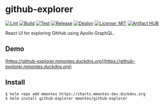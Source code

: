 # github-explorer
[![Lint](https://github.com/mmontes11/github-explorer/workflows/Lint/badge.svg)](https://github.com/mmontes11/github-explorer/actions?query=workflow%3ALint)
[![Build](https://github.com/mmontes11/github-explorer/workflows/Build/badge.svg)](https://github.com/mmontes11/github-explorer/actions?query=workflow%3ABuild)
[![Test](https://github.com/mmontes11/github-explorer/workflows/Test/badge.svg)](https://github.com/mmontes11/github-explorer/actions?query=workflow%3ATest)
[![Release](https://github.com/mmontes11/github-explorer/workflows/Release/badge.svg)](https://github.com/mmontes11/github-explorer/actions?query=workflow%3ARelease)
[![Deploy](https://github.com/mmontes11/github-explorer/workflows/Deploy/badge.svg)](https://github.com/mmontes11/github-explorer/actions?query=workflow%3ADeploy)
[![License: MIT](https://img.shields.io/badge/License-MIT-yellow.svg)](https://opensource.org/licenses/MIT)
[![Artifact HUB](https://img.shields.io/endpoint?url=https://artifacthub.io/badge/repository/mmontes)](https://artifacthub.io/packages/search?repo=mmontes)


React UI for exploring GitHub using Apollo GraphQL.

## Demo

[https://github-explorer.mmontes.duckdns.org](https://github-explorer.mmontes.duckdns.org)


## Install

```bash
$ helm repo add mmontes https://charts.mmontes-dev.duckdns.org
$ helm install github-explorer mmontes/github-explorer
```
